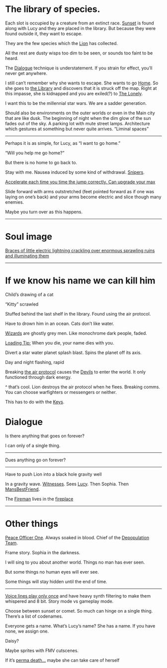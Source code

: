 # The library of species.

Each slot is occupied by a creature from an extinct race. [Sunset](/p/e86dde5ef894493cb5e1f93855b62c83) is found along with Lucy and they are placed in the library. But because they were found outside it, they want to escape.

They are the few species which the [Lion](/p/2001b9b679ed4d8abbd8cfb46998773c) has collected.

All the rest are dusty wisps too dim to be seen, or sounds too faint to be heard.

The [Dialogue](/p/b15f23fbae574c6b899fc6301ef24077) technique is understatement. If you strain for effect, you’ll never get anywhere.

I still can’t remember why she wants to escape. She wants to go [Home](/p/a20eec20a73b4baf90f96bd591b6d7ee). So she goes to [the Library](/p/2027d68ffecb47449da8062236a6f303) and discovers that it is struck off the map. Right at this impasse, she is kidnapped and you are exiled(?) to [The Lonely](/p/2e52e2f53aea40569e46d4db26a5cb37).

I want this to be the millennial star wars. We are a sadder generation.

Should also be environments on the outer worlds or even in the Main city that are like dusk. The beginning of night when the dim glow of the sun fades out of the sky. A parking lot with mute street lamps. Architecture which gestures at something but never quite arrives. “Liminal spaces”

***

Perhaps it is as simple, for Lucy, as “I want to go home.”

“Will you help me go home?”

But there is no home to go back to.

Stay with me. Nausea induced by some kind of withdrawal.
[Snipers](/p/77860d6ebf5241c68d6f433d7ea7d9b2).

[Accelerate each time you time the jump correctly. Can upgrade your max ](/p/3d34205aa9914310a2d32ffb1abe6beb)

Slide forward with arms outstretched (feet pointed forward as if one was laying on one’s back) and your arms become electric and slice though many enemies.

Maybe you turn over as this happens.

***

# Soul image

[Braces of little electric lightning crackling over enormous sprawling ruins and illuminating them](/p/d1d6ea4ea51f4f549e3cb4439cc977be)

***

# If we know his name we can kill him

Child’s drawing of a cat

“Kitty” scrawled

Stuffed behind the last shelf in the library. Found using the air protocol.

Have to drown him in an ocean. Cats don’t like water.

[Wizards](/p/e3ff55f45f0143ebac643c1cc37813a3) are ghostly grey men. Like monochrome dark people, faded.

[Loading Tip:](/p/a3f0b1281af34ed8a08fc0179e826d78) When you die, your name dies with you.

Divert a star water planet splash blast. Spins the planet off its axis.

Day and night flashing, rapid

Breaking [the air protocol](/p/39af5dfd7ca34fd2ad511129944e10c9) causes the [Devils](/p/a22030bec1ff40e587d2146fb95be185) to enter the world. It only functioned through dark energy.

^ that’s cool. Lion destroys the air protocol when he flees. Breaking comms. You can choose warfighters or messengers or neither.

This has to do with the [Keys](/p/b416261f502a4586ad3f4dc1353346e7).

# Dialogue

Is there anything that goes on forever?

I can only of a single thing.

***

Dues anything go on forever?

***

Have to push Lion into a black hole gravity well

In a gravity wave. [Witnesses](/p/71f7bbe694b74dde9a39c628cfc1e9ff). Sees [Lucy](/p/dc866b99f5794c99874dbaae8479870f). Then Sophia. Then [MansBestFriend](/p/2e58a4c24f8e4bf2a6779f1fd191a209).

The [Fireman](/p/1ef4b06dc1a54d4b8711df3ec9c45c5d) lives in the [fireplace](/p/886d0805be5c42acaf8a7247c1303d0e)

***

# Other things

[Peace Officer One](/p/1f69094026e64289883eacfd026e270d). Always soaked in blood. Chief of the [Depopulation Team](/p/56cb1fe4b44c40209f6739ce34830eb8).

Frame story. Sophia in the darkness.

I will sing to you about another world. Things no man has ever seen.

But some things no human eyes will ever see.

Some things will stay hidden until the end of time.

***

[Voice lines play only once](/p/1685a994ac7b4f0f9d79cad42388e2a4) and have heavy synth filtering to make them whispered and 8 bit. Story mode vs gameplay mode.

Choose between sunset or comet. So much can hinge on a single thing. There’s a list of codenames.

Everyone gets a name. What’s Lucy’s name? She has a name. If you have none, we assign one.

Daisy?

Maybe sprites with FMV cutscenes.

If it’s [perma death...](/p/1685a994ac7b4f0f9d79cad42388e2a4) maybe she can take care of herself

